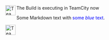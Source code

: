 <img src="https://resources.jetbrains.com/storage/products/company/brand/logos/TeamCity_icon.png" width="32" height="32" alt="TeamCity logo" align="left"/>
The Build is executing in TeamCity now



Some Markdown text with <span style="color:blue">some *blue* text</span>.


<img src="https://i.giphy.com/StKiS6x698JAl9d6cx.webp" width="32" height="32" alt="TeamCity logo" align="left"/>


